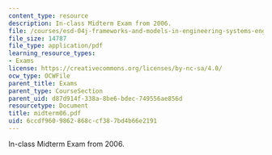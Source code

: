 ```yaml
---
content_type: resource
description: In-class Midterm Exam from 2006.
file: /courses/esd-04j-frameworks-and-models-in-engineering-systems-engineering-system-design-spring-2007/6ccdf9609862868ccf387bd4b66e2191_midterm06.pdf
file_size: 14787
file_type: application/pdf
learning_resource_types:
- Exams
license: https://creativecommons.org/licenses/by-nc-sa/4.0/
ocw_type: OCWFile
parent_title: Exams
parent_type: CourseSection
parent_uid: d87d914f-338a-8be6-bdec-749556ae856d
resourcetype: Document
title: midterm06.pdf
uid: 6ccdf960-9862-868c-cf38-7bd4b66e2191
---
```

In-class Midterm Exam from 2006.
